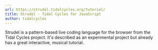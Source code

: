 ```yaml
---
url: https://strudel.tidalcycles.org/tutorial/
title: Strudel - Tidal Cycles for JavaScript
author: tidalcycles
---
```


Strudel is a pattern-based live coding language for the browser from the Tidal Cycles project. It's described as an experimental project but already has a great interactive, musical tutorial.
